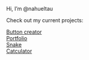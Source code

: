 Hi, I’m @nahueltau

Check out my current projects:

<a href="https://github.com/nahueltau/button-creator">Button creator</a><br>
<a href="https://github.com/nahueltau/portfolio">Portfolio</a><br>
<a href="https://github.com/nahueltau/snake">Snake</a><br>
<a href="https://github.com/nahueltau/catculator">Catculator</a><br>


<!---
nahueltau/nahueltau is a ✨ special ✨ repository because its `README.md` (this file) appears on your GitHub profile.
You can click the Preview link to take a look at your changes.
--->
